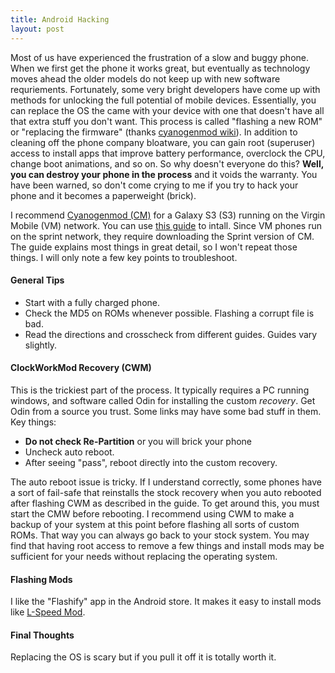 ```yaml
---
title: Android Hacking
layout: post
---
```


Most of us have experienced the frustration of a slow and buggy phone. When we first get the phone it works great, but eventually as technology moves ahead the older models do not keep up with new software requriements. Fortunately, some very bright developers have come up with methods for unlocking the full potential of mobile devices. Essentially, you can replace the OS the came with your device with one that doesn't have all that extra stuff you don't want.  This process is called "flashing a new ROM" or "replacing the firmware" (thanks [cyanogenmod wiki](https://wiki.cyanogenmod.org/)).   In addition to cleaning off the phone company bloatware, you can gain root (superuser) access to install apps that improve battery performance, overclock the CPU, change boot animations, and so on.  So why doesn't everyone do this?  **Well, you can destroy your phone in the process** and it voids the warranty.  You have been warned, so don't come crying to me if you try to hack your phone and it becomes a paperweight (brick).  

I recommend [Cyanogenmod (CM)](http://www.cyanogenmod.org/) for a Galaxy S3 (S3) running on the Virgin Mobile (VM) network. You can use [this guide](http://www.vmroms.com/index.php?topic=882.0) to intall.  Since VM phones run on the sprint network, they require downloading the Sprint version of CM. The guide explains most things in great detail, so I won't repeat those things. I will only note a few key points to troubleshoot.  

#### General Tips
- Start with a fully charged phone.  
- Check the MD5 on ROMs whenever possible.  Flashing a corrupt file is bad. 
- Read the directions and crosscheck from different guides. Guides vary slightly.

####  ClockWorkMod Recovery (CWM)
This is the trickiest part of the process.  It typically requires a PC running windows, and software called Odin for installing the custom _recovery_. Get Odin from a source you trust.  Some links may have some bad stuff in them.  Key things:  

- **Do not check Re-Partition** or you will brick your phone  
- Uncheck auto reboot.  
- After seeing "pass", reboot directly into the custom recovery.  

The auto reboot issue is tricky. If I understand correctly, some phones have a sort of fail-safe that reinstalls the stock recovery when you auto rebooted after flashing CWM as described in the guide. To get around this, you must start the CMW before rebooting. I recommend using CWM to make a backup of your system at this point before flashing all sorts of custom ROMs.  That way you can always go back to your stock system. You may find that having root access to remove a few things and install mods may be sufficient for your needs without replacing the operating system.  

#### Flashing Mods
I like the "Flashify" app in the Android store.  It makes it easy to install mods like [L-Speed Mod](http://forum.xda-developers.com/android/software-hacking/tweak-l-speed-v1-0-02-02-2015-t3020138).  

#### Final Thoughts
Replacing the OS is scary but if you pull it off it is totally worth it.



